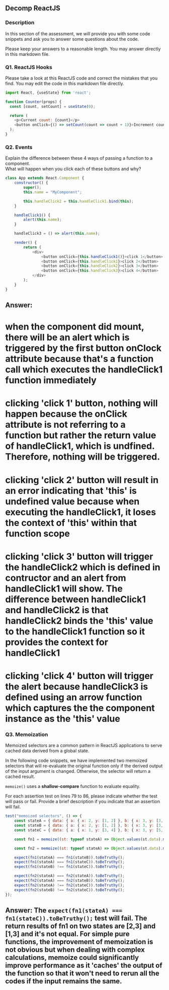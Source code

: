 ## Decomp ReactJS

### Description

In this section of the assessment, we will provide you with some code snippets and ask you to answer some questions about the code.

Please keep your answers to a reasonable length. You may answer directly in this markdown file.

### Q1. ReactJS Hooks

Please take a look at this ReactJS code and correct the mistakes that you find. You may edit the code in this markdown file directly.

```javascript
import React, {useState} from 'react';

function Counter(props) {
  const [count, setCount] = useState(0);

  return (
    <p>Current count: {count}</p>
    <button onClick={() => setCount(count => count + 1)}>Increment count</button>
  );
}
```

### Q2. Events

Explain the difference between these 4 ways of passing a function to a component. </br>
What will happen when you click each of these buttons and why?

```javascript
class App extends React.Component {
	constructor() {
		super();
		this.name = "MyComponent";

		this.handleClick2 = this.handleClick1.bind(this);
	}

	handleClick1() {
		alert(this.name);
	}

	handleClick3 = () => alert(this.name);

	render() {
		return (
			<div>
				<button onClick={this.handleClick1()}>click 1</button>
				<button onClick={this.handleClick1}>click 2</button>
				<button onClick={this.handleClick2}>click 3</button>
				<button onClick={this.handleClick3}>click 4</button>
			</div>
		);
	}
}
```

## Answer:

# when the component did mount, there will be an alert which is triggered by the first button onClock attribute because that's a function call which executes the handleClick1 function immediately

# clicking 'click 1' button, nothing will happen because the onClick attribute is not referring to a function but rather the return value of handleClick1, which is undfined. Therefore, nothing will be triggered.

# clicking 'click 2' button will result in an error indicating that 'this' is undefined value because when executing the handleClick1, it loses the context of 'this' within that function scope

# clicking 'click 3' button will trigger the handleClick2 which is defined in contructor and an alert from handleClick1 will show. The difference between handleClick1 and handleClick2 is that handleClick2 binds the 'this' value to the handleClick1 function so it provides the context for handleClick1

# clicking 'click 4' button will trigger the alert because handleClick3 is defined using an arrow function which captures the the component instance as the 'this' value

### Q3. Memoization

Memoized selectors are a common pattern in ReactJS applications to serve cached data derived from a global state.

In the following code snippets, we have implemented two memoized selectors that will re-evaluate the original function only if the derived output of the input argument is changed. Otherwise, the selector will return a cached result.

`memoize()` uses a <strong>shallow-compare</strong> function to evaluate equality.

For each assertion test on lines 79 to 86, please indicate whether the test will pass or fail. Provide a brief description if you indicate that an assertion will fail.

```javascript
test("memoized selectors", () => {
	const stateA = { data: { a: { x: 2, y: [1, 2] }, b: { x: 3, y: [3, 4] } } };
	const stateB = { data: { a: { x: 2, y: [1, 2] }, b: { x: 3, y: [3, 4] } } };
	const stateC = { data: { a: { x: 1, y: [3, 4] }, b: { x: 3, y: [5, 6] } } };

	const fn1 = memoize((st: typeof stateA) => Object.values(st.data).map(d => d.x));

	const fn2 = memoize((st: typeof stateA) => Object.values(st.data).map(d => d.y));

	expect(fn1(stateA) === fn1(stateB)).toBeTruthy();
	expect(fn1(stateA) === fn1(stateC)).toBeTruthy();
	expect(fn1(stateB) !== fn1(stateC)).toBeTruthy();

	expect(fn2(stateA) === fn2(stateA)).toBeTruthy();
	expect(fn2(stateA) === fn2(stateB)).toBeTruthy();
	expect(fn2(stateA) !== fn2(stateC)).toBeTruthy();
	expect(fn2(stateB) !== fn2(stateC)).toBeTruthy();
});
```

## Answer: The `expect(fn1(stateA) === fn1(stateC)).toBeTruthy();` test will fail. The return results of fn1 on two states are [2,3] and [1,3] and it's not equal. For simple pure functions, the improvement of memoization is not obvious but when dealing with complex calculations, memoize could significantly improve performance as it 'caches' the output of the function so that it won't need to rerun all the codes if the input remains the same.
